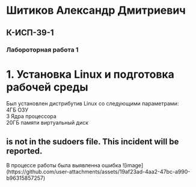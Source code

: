  <h1> Шитиков Александр Дмитриевич </h1>
 <h2> К-ИСП-39-1 </h2> 
 <h3>Лабороторная работа 1</h3> 
     
 <h1> 1. Установка Linux и подготовка рабочей среды </h1> 

Был установлен дистрибутив Linux со следующими параметрами:  
4ГБ ОЗУ  
3 Ядра процессора  
20ГБ памяти виртуальный диск

<h2> is not in the sudoers file. This incident will be reported.</h2>
В процессе работы была выявленна ошибка 
![image](https://github.com/user-attachments/assets/19af23ad-4aa2-47bc-a990-b96315857257)

